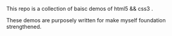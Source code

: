 This repo is a collection of baisc demos of html5 && css3 .

These demos are purposely written for make myself  foundation strengthened.
